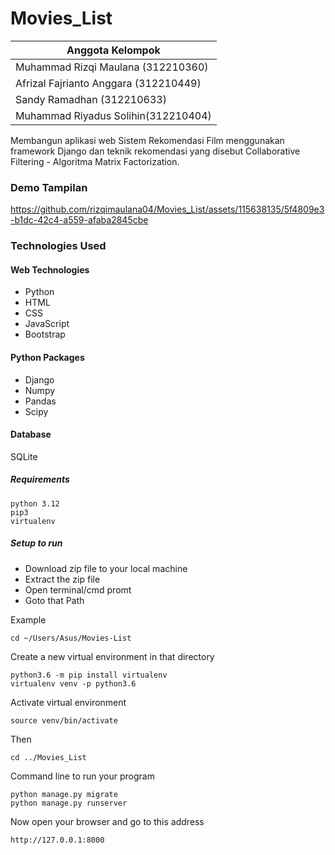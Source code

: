 # Movies_List

|  Anggota Kelompok  |
|----------------|
|Muhammad Rizqi Maulana (312210360)|
|Afrizal Fajrianto Anggara (312210449)|
|Sandy Ramadhan (312210633)|
|Muhammad Riyadus Solihin(312210404)|

Membangun aplikasi web Sistem Rekomendasi Film menggunakan framework Django dan teknik rekomendasi yang disebut Collaborative Filtering - Algoritma Matrix Factorization.

### Demo Tampilan

https://github.com/rizqimaulana04/Movies_List/assets/115638135/5f4809e3-b1dc-42c4-a559-afaba2845cbe

### Technologies Used
#### Web Technologies
- Python
- HTML 
- CSS
- JavaScript
- Bootstrap 

#### Python Packages 
- Django
- Numpy
- Pandas 
- Scipy

#### Database
SQLite

##### Requirements
```
python 3.12
pip3
virtualenv
```

##### Setup to run

- Download zip file to your local machine
- Extract the zip file
- Open terminal/cmd promt
- Goto that Path

Example

```
cd ~/Users/Asus/Movies-List
```

Create a new virtual environment in that directory
```
python3.6 -m pip install virtualenv
virtualenv venv -p python3.6
```

Activate virtual environment
```
source venv/bin/activate
```

Then
```
cd ../Movies_List
```

Command line to run your program
```
python manage.py migrate
python manage.py runserver
```

Now open your browser and go to this address
```
http://127.0.0.1:8000
```

